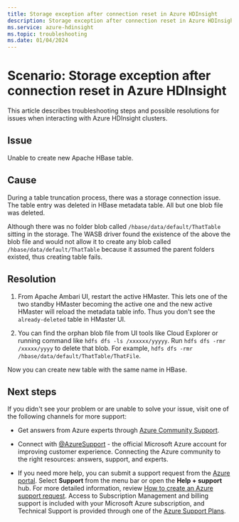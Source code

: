 ```yaml
---
title: Storage exception after connection reset in Azure HDInsight
description: Storage exception after connection reset in Azure HDInsight
ms.service: azure-hdinsight
ms.topic: troubleshooting
ms.date: 01/04/2024
---
```


# Scenario: Storage exception after connection reset in Azure HDInsight

This article describes troubleshooting steps and possible resolutions for issues when interacting with Azure HDInsight clusters.

## Issue

Unable to create new Apache HBase table.

## Cause

During a table truncation process, there was a storage connection issue. The table entry was deleted in HBase metadata table. All but one blob file was deleted.

Although there was no folder blob called `/hbase/data/default/ThatTable` sitting in the storage. The WASB driver found the existence of the above the blob file and would not allow it to create any blob called `/hbase/data/default/ThatTable` because it assumed the parent folders existed, thus creating table fails.

## Resolution

1. From Apache Ambari UI, restart the active HMaster. This lets one of the two standby HMaster becoming the active one and the new active HMaster will reload the metadata table info. Thus you don't see the `already-deleted` table in HMaster UI.

1. You can find the orphan blob file from UI tools like Cloud Explorer or running command like `hdfs dfs -ls /xxxxxx/yyyyy`. Run `hdfs dfs -rmr /xxxxx/yyyy` to delete that blob. For example, `hdfs dfs -rmr /hbase/data/default/ThatTable/ThatFile`.

Now you can create new table with the same name in HBase.

## Next steps

If you didn't see your problem or are unable to solve your issue, visit one of the following channels for more support:

* Get answers from Azure experts through [Azure Community Support](https://azure.microsoft.com/support/community/).

* Connect with [@AzureSupport](https://x.com/azuresupport) - the official Microsoft Azure account for improving customer experience. Connecting the Azure community to the right resources: answers, support, and experts.

* If you need more help, you can submit a support request from the [Azure portal](https://portal.azure.com/?#blade/Microsoft_Azure_Support/HelpAndSupportBlade/). Select **Support** from the menu bar or open the **Help + support** hub. For more detailed information, review [How to create an Azure support request](/azure/azure-portal/supportability/how-to-create-azure-support-request). Access to Subscription Management and billing support is included with your Microsoft Azure subscription, and Technical Support is provided through one of the [Azure Support Plans](https://azure.microsoft.com/support/plans/).
